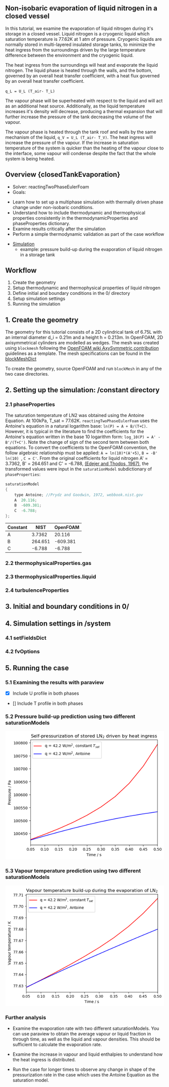 ## Non-isobaric evaporation of liquid nitrogen in a closed vessel

In this tutorial, we examine the evaporation of liquid nitrogen during it's storage in a closed vessel. Liquid nitrogen is a cryogenic liquid which saturation temperature is 77.62K at 1 atm of pressure. Cryogenic liquids are normally stored in multi-layered insulated storage tanks, to minimize the heat ingress from the surroundings driven by the large temperature difference between the environment and the cryogenic liquid.

The heat ingress from the surroundings will heat and evaporate the liquid nitrogen. The liquid phase is heated through the walls, and the bottom, governed by an overall heat transfer coefficient, with a heat flux governed by an overall heat transfer coefficient.

`q_L = U_L (T_air- T_L)`

The vapour phase will be superheated with respect to the liquid and will act as an additional heat source. Additionally, as the liquid temperature increases it's density will decrease, producing a thermal expansion that will further increase the pressure of the tank decreasing the volume of the vapour.

The vapour phase is heated through the tank roof and walls by the same mechanism of the liquid, `q_V = U_L (T_air- T_V)`. The heat ingress will increase the pressure of the vapour. If the increase in saturation temperature of the system is quicker than the heating of the vapour close to the interface, some vapour will condense despite the fact that the whole system is being heated.

## Overview {closedTankEvaporation}

- Solver: reactingTwoPhaseEulerFoam
- Goals: 
* Learn how to set up a multiphase simulation with thermally driven phase change under non-isobaric conditions.
* Understand how to include thermodynamic and thermophysical properties consistently in the thermodynamicProperties and phaseProperties dictionary.
* Examine results critically after the simulation
* Perform a simple thermodynamic validation as part of the case workflow
  
- [Simulation](closedTankEvaporation)
  - example: pressure build-up during the evaporation of liquid nitrogen in a storage tank

## Workflow

1. Create the geometry
2. Setup thermodynamic and thermophysical properties of liquid nitrogen
3. Define initial and boundary conditions in the 0/ directory
4. Setup simulation settings
5. Running the simulation

## 1. Create the geometry

The geometry for this tutorial consists of a 2D cylindrical tank of 6.75L with an internal diameter d_i = 0.21m and a height h = 0.213m. In OpenFOAM, 2D axisymmetrical cylinders are modelled as wedges. The mesh was created using `blockmesh` following the
[OpenFOAM wiki AxySymmetric contribution](https://openfoamwiki.net/index.php/Main_ContribExamples/AxiSymmetric) guidelines as a template. The mesh specifications can be found in the [blockMeshDict](closedTank_coarse/system/blockMeshDict)

To create the geometry, source OpenFOAM and run `blockMesh` in any of the two case directories.

## 2. Setting up the simulation: /constant directory

### 2.1 phaseProperties

The saturation temperature of LN2 was obtained using the Antoine Equation. At 100kPa, T_sat = 77.62K. `reactingTwoPhaseEulerFoam` uses the Antoine's equation in a natural logarithm base: `ln(P) = A + B/(T+C)`. However, it is typical in the literature to find the coefficients for the Antoine's equation written in the base 10 logarithm form: `log_10(P) = A' - B'/(T+C')`. Note the change of sign of the second term between both equations. To convert the coefficients to the OpenFOAM convention, the follow algebraic relationship must be applied: `A = ln(10)*(A'+5)`, `B = -B' ln(10) `, `C = C'`. From the original coefficients for liquid nitrogen A' = 3.7362, B' = 264.651 and C' = -6.788,  [(Edejer and Thodos, 1967)](https://webbook.nist.gov/cgi/cbook.cgi?Name=nitrogen&Units=SI&cTG=on&cTC=on&cTP=on#ref-10), the transformed values were input in the `saturationModel` subdictionary of `phaseProperties`:


```c++
saturationModel
{
    type Antoine; //Prydz and Goodwin, 1972, webbook.nist.gov
    A  20.116;
    B  -609.381;
    C  -6.788;
};
```

Constant | NIST | OpenFOAM
-----|-----|-----
A | 3.7362 | 20.116
B | 264.651 | -609.381
C | -6.788 | -6.788


### 2.2 thermophysicalProperties.gas


### 2.3 thermophysicalProperties.liquid

### 2.4 turbulenceProperties

## 3. Initial and boundary conditions in 0/


## 4. Simulation settings in /system

### 4.1 setFieldsDict

### 4.2 fvOptions

## 5. Running the case

### 5.1 Examining the results with paraview

- [x] Include U profile in both phases
- [] Include T profile in both phases

### 5.2 Pressure build-up prediction using two different saturationModels
![dpdt](dpdt.png)

### 5.3 Vapour temperature prediction using two different saturationModels

![dTv_av_dt](Tv.png)

### Further analysis

* Examine the evaporation rate with two different saturationModels. You can use paraview to obtain the average vapour or liquid fraction in through time, as well as the liquid and vapour densities. This should be sufficient to calculate the evaporation rate.

* Examine the increase in vapour and liquid enthalpies to understand how the heat ingress is distributed.

* Run the case for longer times to observe any change in shape of the pressurization rate in the case which uses the Antoine Equation as the saturation model.
